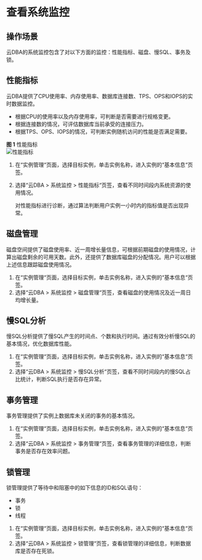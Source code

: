 # 查看系统监控<a name="TOPIC_0142028371"></a>

## 操作场景<a name="section155076014202"></a>

云DBA的系统监控包含了对以下方面的监控：性能指标、磁盘、慢SQL、事务及锁。

## 性能指标<a name="section19356132120543"></a>

云DBA提供了CPU使用率、内存使用率、数据库连接数、TPS、OPS和IOPS的实时数据监控。

-   根据CPU的使用率以及内存使用率，可判断是否需要进行规格变更。
-   根据连接数的情况，可评估数据库当前承受的连接压力。
-   根据TPS、OPS、IOPS的情况，可判断实例随机访问的性能是否满足需要。

**图 1**  性能指标<a name="fig638234620592"></a>  
![](figures/性能指标.png "性能指标")

1.  在“实例管理“页面，选择目标实例，单击实例名称，进入实例的“基本信息“页签。
2.  选择“云DBA  \>  系统监控  \>  性能指标“页签，查看不同时间段内系统资源的使用情况。

    对性能指标进行诊断，通过算法判断用户实例一小时内的指标值是否出现异常。


## 磁盘管理<a name="section117483276589"></a>

磁盘空间提供了磁盘使用率、近一周增长量信息，可根据前期磁盘的使用情况，计算出磁盘剩余的可用天数。此外，还提供了数据库磁盘的分配情况。用户可以根据上述信息跟踪磁盘使用情况。

1.  在“实例管理“页面，选择目标实例，单击实例名称，进入实例的“基本信息“页签。
2.  选择“云DBA  \>  系统监控  \>  磁盘管理“页签，查看磁盘的使用情况及近一周日均增长量。

## 慢SQL分析<a name="section3255735145810"></a>

慢SQL分析提供了慢SQL产生的时间点、个数和执行时间。通过有效分析慢SQL的基本情况，优化数据库性能。

1.  在“实例管理“页面，选择目标实例，单击实例名称，进入实例的“基本信息“页签。
2.  选择“云DBA  \>  系统监控  \>  慢SQL分析“页签，查看不同时间段内的慢SQL占比统计，判断SQL执行是否存在异常。

## 事务管理<a name="section1043215414582"></a>

事务管理提供了实例上数据库未关闭的事务的基本情况。

1.  在“实例管理“页面，选择目标实例，单击实例名称，进入实例的“基本信息“页签。
2.  选择“云DBA  \>  系统监控  \>  事务管理“页签，查看事务管理的详细信息，判断事务是否存在效率问题。

## 锁管理<a name="section18225154910585"></a>

锁管理提供了等待中和阻塞中的如下信息的ID和SQL语句：

-   事务
-   锁
-   线程

1.  在“实例管理“页面，选择目标实例，单击实例名称，进入实例的“基本信息“页签。
2.  选择“云DBA  \>  系统监控  \>  锁管理“页签，查看锁管理的详细信息，判断数据库是否存在死锁。

